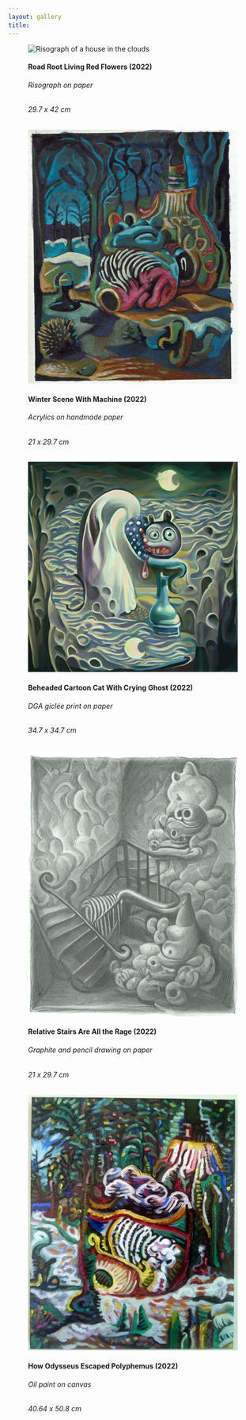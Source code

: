 ```yaml
---
layout: gallery
title: 
---
```



<div id="gallery">
    <div class="grid">
        <figure class="img-container">
              <img src="assets/img/dWJmIt8s.jpg" alt="Risograph of a house in the clouds" />
              <span class="img-content-hover">
                <h4 class="title">Road Root Living Red Flowers (2022)</h4>
                <h6 class="category">Risograph on paper</h6>
                <h6 class="category">29.7 x 42 cm</h6>
              </span>
        </figure>
        <figure class="img-container">
              <img src="assets/img/CCI02082022_0001.jpg" alt="Acrylic painting of a winter forest scene" />
              <span class="img-content-hover">
                <h4 class="title">Winter Scene With Machine (2022)</h4>
                <h6 class="category">Acrylics on handmade paper</h6>
                <h6 class="category">21 x 29.7 cm</h6>
              </span>
        </figure>
        <figure class="img-container">
              <img src="assets/img/insta_moonriver ghost 1.jpg" alt="Digital graphics of a beheaded cartoon cat with crying ghost" />
              <span class="img-content-hover">
                <h4 class="title">Beheaded Cartoon Cat With Crying Ghost (2022)</h4>
                <h6 class="category">DGA giclée print on paper</h6>
                <h6 class="category">34.7 x 34.7 cm</h6>
              </span>
        </figure>
        <figure class="img-container">
              <img src="assets/img/rCCI19082022_0002.jpg" alt="Impossible stairs" />
              <span class="img-content-hover">
                <h4 class="title">Relative Stairs Are All the Rage (2022)</h4>
                <h6 class="category">Graphite and pencil drawing on paper</h6>
                <h6 class="category">21 x 29.7 cm</h6>
              </span>
        </figure>
        <figure class="img-container">
              <img src="assets/img/tvjfr1os6tm81.jpg" alt="How Odysseus Escaped Polyphemus" />
              <span class="img-content-hover">
                <h4 class="title">How Odysseus Escaped Polyphemus (2022)</h4>
                <h6 class="category">Oil paint on canvas</h6>
                <h6 class="category">40.64 x 50.8 cm</h6>
              </span>
        </figure>
    </div>
</div>